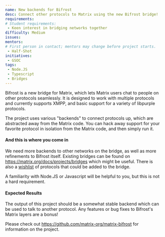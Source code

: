 ```yaml
---
name: New backends for Bifrost
desc: Connect other protocols to Matrix using the new Bifrost bridge!
requirements:
# Student requirements:
 - Keen interest in bridging networks together
difficulty: Medium
issues:
mentors:
# First person in contact; mentors may change before project starts.
 - Half-Shot
initiatives:
 - GSOC
tags:
 - Node.JS
 - Typescript
 - Bridges
---
```

Bifrost is a new bridge for Matrix, which lets Matrix users chat to people on
other protocols seamlessly. It is designed to work with multiple protocols
and currently supports XMPP, and basic support for a variety of libpurple protocols.

The project uses various "backends" to connect protocols up, which
are abstracted away from the Matrix code. You can hack away support for your favorite
protocol in isolation from the Matrix code, and then simply run it.

#### And this is where you come in

We need more backends to other networks on the bridge, as well as more refinements
to Bifrost itself. Existing bridges can be found on
https://matrix.org/docs/projects/bridges which might be useful. There is also
a [wishlist](https://github.com/turt2live/matrix-wishlist/issues?q=is%3Aopen+is%3Aissue+label%3Abridge)
of protocols that could be added to the bridge.

A familiarity with Node.JS or Javascript will be helpful to you, but this is not
a hard requirement.

#### Expected Results
The output of this project should be a somewhat stable backend
which can be used to talk to another protocol. Any features or bug fixes to
Bifrost's Matrix layers are a bonus!

Please check out https://github.com/matrix-org/matrix-bifrost for information
on the project.
